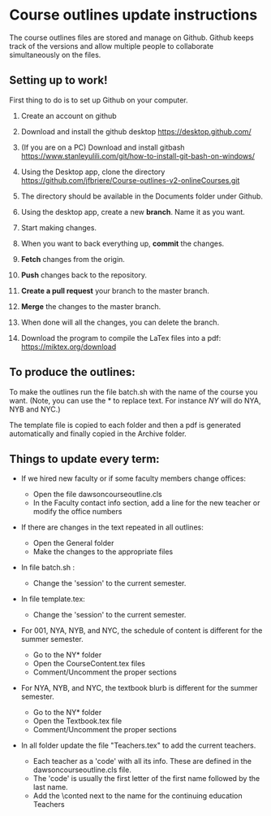 # Course outlines update instructions

The course outlines files are stored and manage on Github. Github keeps track of the versions and allow multiple people to collaborate simultaneously on the files.

## Setting up to work!

First thing to do is to set up Github on your computer.

1. Create an account on github
2. Download and install the github desktop <a href="https://desktop.github.com/" title="LinktoGithubdesktop">https://desktop.github.com/</a>
3. (If you are on a PC) Download and install gitbash https://www.stanleyulili.com/git/how-to-install-git-bash-on-windows/

4. Using the Desktop app, clone the directory https://github.com/jfbriere/Course-outlines-v2-onlineCourses.git
5. The directory should be available in the Documents folder under Github.

6. Using the desktop app, create a new **branch**. Name it as you want.
7. Start making changes.
8. When you want to back everything up, **commit** the changes.
9. **Fetch** changes from the origin.
10. **Push** changes back to the repository.
11. **Create a pull request** your branch to the master branch.
12. **Merge** the changes to the master branch.
13. When done will all the changes, you can delete the branch.
14. Download the program to compile the LaTex files into a pdf: https://miktex.org/download

## To produce the outlines:

To make the outlines run the file batch.sh with the name of the course you want.
(Note, you can use the * to replace text. For instance *NY* will do NYA, NYB and NYC.)

The template file is copied to each folder and then a pdf is generated automatically and finally copied in the Archive folder.


## Things to update every term:

- If we hired new faculty or if some faculty members change offices:
  - Open the file dawsoncourseoutline.cls
  - In the Faculty contact info section, add a line for the new teacher or modify the office numbers

- If there are changes in the text repeated in all outlines:
  - Open the General folder
  - Make the changes to the appropriate files

- In file batch.sh :
  - Change the 'session' to the current semester.

- In file template.tex:
  - Change the 'session' to the current semester.

- For 001, NYA, NYB, and NYC, the schedule of content is different for the summer semester.
  - Go to the NY* folder
  - Open the CourseContent.tex files
  - Comment/Uncomment the proper sections

- For NYA, NYB, and NYC, the textbook blurb is different for the summer semester.
  - Go to the NY* folder
  - Open the Textbook.tex file
  - Comment/Uncomment the proper sections

- In all folder update the file "Teachers.tex" to add the current teachers.
  - Each teacher as a 'code' with all its info. These are defined in the dawsoncourseoutline.cls file.
  - The 'code' is usually the first letter of the first name followed by the last name.
  - Add the \conted next to the name for the continuing education Teachers

